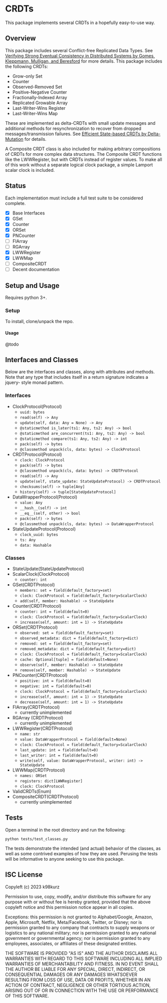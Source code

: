 # CRDTs

This package implements several CRDTs in a hopefully easy-to-use way.

## Overview

This package includes several Conflict-free Replicated Data Types. See
[Verifying Strong Eventual Consistency in Distributed Systems by Gomes,
Kleppmann, Mulligan, and Beresford](https://doi.org/10.1145/3133933) for more
details. This package includes the following CRDTs:
- Grow-only Set
- Counter
- Observed-Removed Set
- Positive-Negative Counter
- Fractionally-Indexed Array
- Replicated Growable Array
- Last-Writer-Wins Register
- Last-Writer-Wins Map

These are implemented as delta-CRDTs with small update messages and additional
methods for resynchronization to recover from dropped messages/transmission
failures. See [Efficient State-based CRDTs by
Delta-Mutation](https://arxiv.org/abs/1410.2803) for details.

A Composite CRDT class is also included for making arbitrary compositions of
CRDTs for more complex data structures. The Composite CRDT functions like the
LWWRegister, but with CRDTs instead of register values. To make all of this work
without a separate logical clock package, a simple Lamport scalar clock is
included.

## Status

Each implementation must include a full test suite to be considered complete.

- [x] Base Interfaces
- [x] GSet
- [x] Counter
- [x] ORSet
- [x] PNCounter
- [ ] FIArray
- [ ] RGArray
- [x] LWWRegister
- [x] LWWMap
- [ ] CompositeCRDT
- [ ] Decent documentation

## Setup and Usage

Requires python 3+.

### Setup

To install, clone/unpack the repo.

#### Usage

@todo

## Interfaces and Classes

Below are the interfaces and classes, along with attributes and methods. Note
that any type that includes itself in a return signature indicates a jquery-
style monad pattern.

### Interfaces

- ClockProtocol(Protocol)
    - `uuid: bytes`
    - `read(self) -> Any`
    - `update(self, data: Any = None) -> Any`
    - `@staticmethod is_later(ts1: Any, ts2: Any) -> bool`
    - `@staticmethod are_concurrent(ts1: Any, ts2: Any) -> bool`
    - `@staticmethod compare(ts1: Any, ts2: Any) -> int`
    - `pack(self) -> bytes`
    - `@classmethod unpack(cls, data: bytes) -> ClockProtocol`
- CRDTProtocol(Protocol)
    - `clock: ClockProtocol`
    - `pack(self) -> bytes`
    - `@classmethod unpack(cls, data: bytes) -> CRDTProtocol`
    - `read(self) -> Any`
    - `update(self, state_update: StateUpdateProtocol) -> CRDTProtocol`
    - `checksums(self) -> tuple[Any]`
    - `history(self) -> tuple[StateUpdateProtocol]`
- DataWrapperProtocol(Protocol)
    - `value: Any`
    - `__hash__(self) -> int`
    - `__eq__(self, other) -> bool`
    - `pack(self) -> bytes`
    - `@classmethod unpack(cls, data: bytes) -> DataWrapperProtocol`
- StateUpdateProtocol(Protocol)
    - `clock_uuid: bytes`
    - `ts: Any`
    - `data: Hashable`

### Classes
- StateUpdate(StateUpdateProtocol)
- ScalarClock(ClockProtocol)
    - `counter: int`
- GSet(CRDTProtocol)
    - `members: set = field(default_factory=set)`
    - `clock: ClockProtocol = field(default_factory=ScalarClock)`
    - `add(self, member: Hashable) -> StateUpdate`
- Counter(CRDTProtocol)
    - `counter: int = field(default=0)`
    - `clock: ClockProtocol = field(default_factory=ScalarClock)`
    - `increase(self, amount: int = 1) -> StateUpdate`
- ORSet(CRDTProtocol)
    - `observed: set = field(default_factory=set)`
    - `observed_metadata: dict = field(default_factory=dict)`
    - `removed: set = field(default_factory=set)`
    - `removed_metadata: dict = field(default_factory=dict)`
    - `clock: ClockProtocol = field(default_factory=ScalarClock)`
    - `cache: Optional[tuple] = field(default=None)`
    - `observe(self, member: Hashable) -> StateUpdate`
    - `remove(self, member: Hashable) -> StateUpdate`
- PNCounter(CRDTProtocol)
    - `positive: int = field(default=0)`
    - `negative: int = field(default=0)`
    - `clock: ClockProtocol = field(default_factory=ScalarClock)`
    - `increase(self, amount: int = 1) -> StateUpdate`
    - `decrease(self, amount: int = 1) -> StateUpdate`
- FIArray(CRDTProtocol)
    - currently unimplemented
- RGArray (CRDTProtocol)
    - currently unimplemented
- LWWRegister(CRDTProtocol)
    - `name: str`
    - `value: DataWrapperProtocol = field(default=None)`
    - `clock: ClockProtocol = field(default_factory=ScalarClock)`
    - `last_update: int = field(default=0)`
    - `last_writer: int = field(default=0)`
    - `write(self, value: DataWrapperProtocol, writer: int) -> StateUpdate`
- LWWMap(CRDTProtocol)
    - `names: ORSet`
    - `registers: dict[LWWRegister]`
    - `clock: ClockProtocol`
- ValidCRDTs(Enum)
- CompositeCRDT(CRDTProtocol)
    - currently unimplemented

## Tests

Open a terminal in the root directory and run the following:

```
python tests/test_classes.py
```

The tests demonstrate the intended (and actual) behavior of the classes, as
well as some contrived examples of how they are used. Perusing the tests will be
informative to anyone seeking to use this package.

## ISC License

Copyleft (c) 2023 k98kurz

Permission to use, copy, modify, and/or distribute this software
for any purpose with or without fee is hereby granted, provided
that the above copyleft notice and this permission notice appear in
all copies.

Exceptions: this permission is not granted to Alphabet/Google, Amazon,
Apple, Microsoft, Netflix, Meta/Facebook, Twitter, or Disney; nor is
permission granted to any company that contracts to supply weapons or
logistics to any national military; nor is permission granted to any
national government or governmental agency; nor is permission granted to
any employees, associates, or affiliates of these designated entities.

THE SOFTWARE IS PROVIDED "AS IS" AND THE AUTHOR DISCLAIMS ALL
WARRANTIES WITH REGARD TO THIS SOFTWARE INCLUDING ALL IMPLIED
WARRANTIES OF MERCHANTABILITY AND FITNESS. IN NO EVENT SHALL THE
AUTHOR BE LIABLE FOR ANY SPECIAL, DIRECT, INDIRECT, OR
CONSEQUENTIAL DAMAGES OR ANY DAMAGES WHATSOEVER RESULTING FROM LOSS
OF USE, DATA OR PROFITS, WHETHER IN AN ACTION OF CONTRACT,
NEGLIGENCE OR OTHER TORTIOUS ACTION, ARISING OUT OF OR IN
CONNECTION WITH THE USE OR PERFORMANCE OF THIS SOFTWARE.
